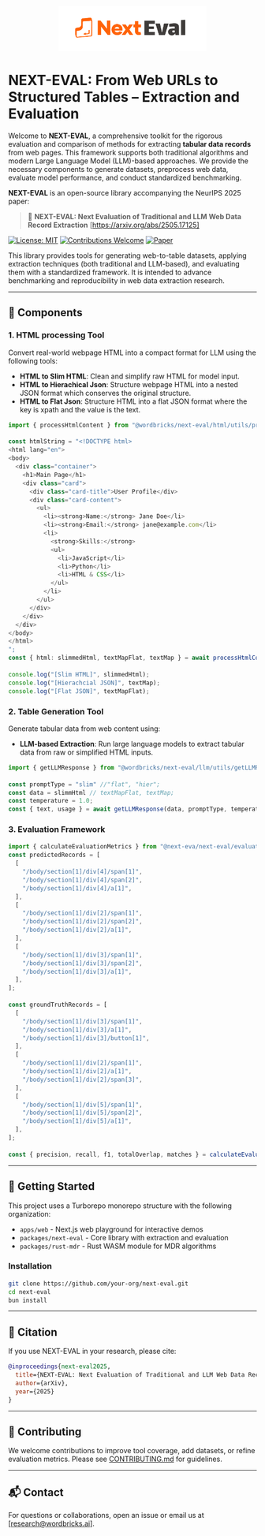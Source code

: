 <p align="center">
  <picture>
    <source media="(prefers-color-scheme: dark)" srcset="Next-eval-dark.png">
    <source media="(prefers-color-scheme: light)" srcset="Next-eval-light.png">
    <img alt="NEXT-EVAL Logo" src="next-eval-light.png" width="300">
  </picture>
</p>


# NEXT-EVAL: From Web URLs to Structured Tables – Extraction and Evaluation

Welcome to **NEXT-EVAL**, a comprehensive toolkit for the rigorous evaluation and comparison of methods for extracting **tabular data records** from web pages. This framework supports both traditional algorithms and modern Large Language Model (LLM)-based approaches. We provide the necessary components to generate datasets, preprocess web data, evaluate model performance, and conduct standardized benchmarking.

**NEXT-EVAL** is an open-source library accompanying the NeurIPS 2025 paper:

> 📄 **NEXT-EVAL: Next Evaluation of Traditional and LLM Web Data Record Extraction**
> \[https://arxiv.org/abs/2505.17125] 

[![License: MIT](https://img.shields.io/badge/License-MIT-yellow.svg)](https://opensource.org/licenses/MIT) [![Contributions Welcome](https://img.shields.io/badge/Contributions-Welcome-brightgreen.svg?style=flat)](CONTRIBUTING.md)
[![Paper](https://img.shields.io/badge/Read%20the%20Paper-blue)](https://arxiv.org/abs/6452467) 


This library provides tools for generating web-to-table datasets, applying extraction techniques (both traditional and LLM-based), and evaluating them with a standardized framework. It is intended to advance benchmarking and reproducibility in web data extraction research.

---

## 🔧 Components

### 1. HTML processing Tool

Convert real-world webpage HTML into a compact format for LLM using the following tools:

* **HTML to Slim HTML**: Clean and simplify raw HTML for model input.
* **HTML to Hierachical Json**: Structure webpage HTML into a nested JSON format which conserves the original structure.
* **HTML to Flat Json**: Structure HTML into a flat JSON format where the key is xpath and the value is the text.

```typescript
import { processHtmlContent } from "@wordbricks/next-eval/html/utils/processHtmlContent";

const htmlString = "<!DOCTYPE html>
<html lang="en">
<body>
  <div class="container">
    <h1>Main Page</h1>
    <div class="card">
      <div class="card-title">User Profile</div>
      <div class="card-content">
        <ul>
          <li><strong>Name:</strong> Jane Doe</li>
          <li><strong>Email:</strong> jane@example.com</li>
          <li>
            <strong>Skills:</strong>
            <ul>
              <li>JavaScript</li>
              <li>Python</li>
              <li>HTML & CSS</li>
            </ul>
          </li>
        </ul>
      </div>
    </div>
  </div>
</body>
</html>
";
const { html: slimmedHtml, textMapFlat, textMap } = await processHtmlContent(htmlString);

console.log("[Slim HTML]", slimmedHtml);
console.log("[Hierachcial JSON]", textMap);
console.log("[Flat JSON]", textMapFlat);
```

### 2. Table Generation Tool

Generate tabular data from web content using:

* **LLM-based Extraction**: Run large language models to extract tabular data from raw or simplified HTML inputs.

```typescript
import { getLLMResponse } from "@wordbricks/next-eval/llm/utils/getLLMResponse";

const promptType = "slim" //"flat", "hier";
const data = slimmHtml // textMapFlat, textMap;
const temperature = 1.0;
const { text, usage } = await getLLMResponse(data, promptType, temperature);
```

### 3. Evaluation Framework

```typescript
import { calculateEvaluationMetrics } from "@next-eva/next-eval/evaluation/utils/calculateEvaluationMetrics
const predictedRecords = [
  [
    "/body/section[1]/div[4]/span[1]",
    "/body/section[1]/div[4]/span[2]",
    "/body/section[1]/div[4]/a[1]",
  ],
  [
    "/body/section[1]/div[2]/span[1]",
    "/body/section[1]/div[2]/span[2]",
    "/body/section[1]/div[2]/a[1]",
  ],
  [
    "/body/section[1]/div[3]/span[1]",
    "/body/section[1]/div[3]/span[2]",
    "/body/section[1]/div[3]/a[1]",
  ],
];

const groundTruthRecords = [
  [
    "/body/section[1]/div[3]/span[1]",
    "/body/section[1]/div[3]/a[1]",
    "/body/section[1]/div[3]/button[1]",
  ],
  [
    "/body/section[1]/div[2]/span[1]",
    "/body/section[1]/div[2]/a[1]",
    "/body/section[1]/div[2]/span[3]",
  ],
  [
    "/body/section[1]/div[5]/span[1]",
    "/body/section[1]/div[5]/span[2]",
    "/body/section[1]/div[5]/a[1]",
  ],
];

const { precision, recall, f1, totalOverlap, matches } = calculateEvaluationMetrics(predictedRecords, groundTruthRecords);
```

---

## 🏁 Getting Started

This project uses a Turborepo monorepo structure with the following organization:
- `apps/web` - Next.js web playground for interactive demos
- `packages/next-eval` - Core library with extraction and evaluation
- `packages/rust-mdr` - Rust WASM module for MDR algorithms

### Installation

```bash
git clone https://github.com/your-org/next-eval.git
cd next-eval
bun install
```

---

## 🧪 Citation

If you use NEXT-EVAL in your research, please cite:

```bibtex
@inproceedings{next-eval2025,
  title={NEXT-EVAL: Next Evaluation of Traditional and LLM Web Data Record Extraction},
  author={arXiv},
  year={2025}
}
```

---

## 🤝 Contributing

We welcome contributions to improve tool coverage, add datasets, or refine evaluation metrics. Please see [CONTRIBUTING.md](./CONTRIBUTING.md) for guidelines.

---

## 📬 Contact

For questions or collaborations, open an issue or email us at \[[research@wordbricks.ai](mailto:research@wordbricks.ai)].
